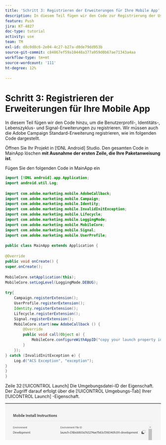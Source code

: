 ```yaml
---
title: 'Schritt 3: Registrieren der Erweiterungen für Ihre Mobile App'
description: In diesem Teil fügen wir den Code zur Registrierung der UserProfile-, Identity-, Lifecycle- und Signal-Erweiterungen hinzu.
feature: Push
jira: KT-4827
doc-type: tutorial
activity: use
team: TM
exl-id: d8c0d8c6-2e04-4c27-b27a-d0de79dd953b
source-git-commit: c84867ef59a10448a377a959d0b67ae71343a4aa
workflow-type: tm+mt
source-wordcount: '111'
ht-degree: 12%

---
```


# Schritt 3: Registrieren der Erweiterungen für Ihre Mobile App

In diesem Teil fügen wir den Code hinzu, um die Benutzerprofil-, Identitäts-, Lebenszyklus- und Signal-Erweiterungen zu registrieren. Wir müssen auch die Adobe Campaign Standard-Erweiterung registrieren, wie im folgenden Code dargestellt.

Öffnen Sie Ihr Projekt in [!DNL Android] Studio. Den gesamten Code in MainApp löschen **mit Ausnahme der ersten Zeile, die Ihre Paketanweisung ist**.

Fügen Sie den folgenden Code in MainApp ein

<!--
Removed `{.line-numbers}` below
-->

```java
import [!DNL android].app.Application;
import android.util.Log;

import com.adobe.marketing.mobile.AdobeCallback;
import com.adobe.marketing.mobile.Campaign;
import com.adobe.marketing.mobile.Identity;
import com.adobe.marketing.mobile.InvalidInitException;
import com.adobe.marketing.mobile.Lifecycle;
import com.adobe.marketing.mobile.LoggingMode;
import com.adobe.marketing.mobile.MobileCore;
import com.adobe.marketing.mobile.Signal;
import com.adobe.marketing.mobile.UserProfile;

public class MainApp extends Application {

@Override
public void onCreate() {
super.onCreate();

MobileCore.setApplication(this);
MobileCore.setLogLevel(LoggingMode.DEBUG);

try{
    Campaign.registerExtension();
    UserProfile.registerExtension();
    Identity.registerExtension();
    Lifecycle.registerExtension();
    Signal.registerExtension();
    MobileCore.start(new AdobeCallback () {
        @Override
        public void call(Object o) {
            MobileCore.configureWithAppID("copy your launch property id here");
        }
    });
} catch (InvalidInitException e) {
    Log.d("ACS Exception", "exception");
}
}
}
```

Zeile 32:[!UICONTROL  Launch] Die Umgebungsdatei-ID der Eigenschaft. Der Zugriff darauf erfolgt über die [!UICONTROL Umgebungs-Tab] Ihrer [!UICONTROL Launch] -Eigenschaft.

![launch-id](assets/launch-id-property.PNG)
